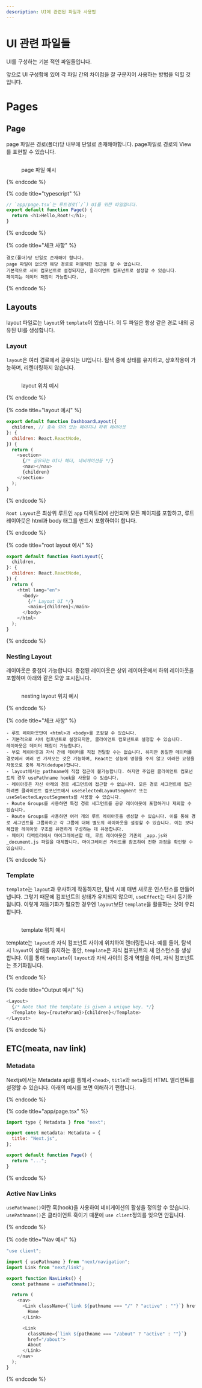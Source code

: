 ```yaml
---
description: UI에 관련된 파일과 사용법
---
```


# UI 관련 파일들

UI를 구성하는 기본 적인 파일들입니다.

앞으로 UI 구성함에 있어 각 파일 간의 차이점을 잘 구분지어 사용하는 방법을 익힐 것 입니다.

# Pages

## Page

page 파일은 경로(폴더)당 내부에 단일로 존재해야합니다. page파일로 경로의 View를 표현할 수 있습니다.

<figure><img src="https://nextjs.org/_next/image?url=%2Fdocs%2Fdark%2Fpage-special-file.png&w=1920&q=75" alt=""><figcaption><p>page 파일 예시</p></figcaption></figure>

{% endcode %}

{% code title="typescript" %}

```typescript
// `app/page.tsx`는 루트경로(`/`) UI를 위한 파일입니다.
export default function Page() {
  return <h1>Hello,Root!</h1>;
}
```

{% endcode %}

{% code title="체크 사항" %}

```
경로(폴더)당 단일로 존재해야 합니다.
page 파일이 없으면 해당 경로로 퍼블릭한 접근을 할 수 없습니다.
기본적으로 서버 컴포넌트로 설정되지만, 클라이언트 컴포넌트로 설정할 수 있습니다.
페이지는 데이터 패칭이 가능합니다.
```

{% endcode %}

## Layouts

layout 파일로는 `layout`와 `template`이 있습니다. 이 두 파일은 항상 같은 경로 내의 공유된 UI를 생성합니다.

### Layout

`layout`은 여러 경로에서 공유되는 UI입니다. 탐색 중에 상태를 유지하고, 상호작용이 가능하며, 리렌더링하지 않습니다.

<figure><img src="https://nextjs.org/_next/image?url=%2Fdocs%2Fdark%2Flayout-special-file.png&w=1920&q=75" alt=""><figcaption><p>layout 위치 예시</p></figcaption></figure>

{% endcode %}

{% code title="layout 예시" %}

```js
export default function DashboardLayout({
  children, // 종속 되어 있는 페이지나 하위 레이아웃
}: {
  children: React.ReactNode,
}) {
  return (
    <section>
      {/* 공유되는 UI나 헤더, 네비게이션등 */}
      <nav></nav>
      {children}
    </section>
  );
}
```

{% endcode %}

`Root Layout`은 최상위 루트인 `app` 디렉토리에 선언되며 모든 페이지를 포함하고, 루트 레이아웃은 html과 body 태그를 반드시 포함하여야 합니다.

{% endcode %}

{% code title="root layout 예시" %}

```js
export default function RootLayout({
  children,
}: {
  children: React.ReactNode,
}) {
  return (
    <html lang="en">
      <body>
        {/* Layout UI */}
        <main>{children}</main>
      </body>
    </html>
  );
}
```

{% endcode %}

### Nesting Layout

레이아웃은 중첩이 가능합니다. 중첩된 레이아웃은 상위 레이아웃에서 하위 레이아웃을 포함하며 아래와 같은 모양 표시됩니다.

<figure><img src="https://nextjs.org/_next/image?url=%2Fdocs%2Fdark%2Fnested-layouts-ui.png&w=1920&q=75" alt=""><figcaption><p>nesting layout 위치 예시</p></figcaption></figure>

{% endcode %}

{% code title="체크 사항" %}

```
- 루트 레이아웃만이 <html>과 <body>를 포함할 수 있습니다.
- 기본적으로 서버 컴포넌트로 설정되지만, 클라이언트 컴포넌트로 설정할 수 있습니다.
레이아웃은 데이터 패칭이 가능합니다.
- 부모 레이아웃과 자식 간에 데이터를 직접 전달할 수는 없습니다. 하지만 동일한 데이터를 경로에서 여러 번 가져오는 것은 가능하며, React는 성능에 영향을 주지 않고 이러한 요청을 자동으로 중복 제거(dedupe)합니다.
- layout에서는 pathname에 직접 접근이 불가능합니다. 하지만 주입된 클라이언트 컴포넌트의 경우 usePathname hook을 사용할 수 있습니다.
- 레이아웃은 자신 아래의 경로 세그먼트에 접근할 수 없습니다. 모든 경로 세그먼트에 접근하려면 클라이언트 컴포넌트에서 useSelectedLayoutSegment 또는 useSelectedLayoutSegments를 사용할 수 있습니다.
- Route Groups를 사용하면 특정 경로 세그먼트를 공유 레이아웃에 포함하거나 제외할 수 있습니다.
- Route Groups를 사용하면 여러 개의 루트 레이아웃을 생성할 수 있습니다. 이를 통해 경로 세그먼트를 그룹화하고 각 그룹에 대해 별도의 레이아웃을 설정할 수 있습니다. 이는 보다 복잡한 레이아웃 구조를 유연하게 구성하는 데 유용합니다.
- 페이지 디렉토리에서 마이그레이션할 때, 루트 레이아웃은 기존의 _app.js와 _document.js 파일을 대체합니다. 마이그레이션 가이드를 참조하여 전환 과정을 확인할 수 있습니다.
```

{% endcode %}

### Template

`template`는 `layout`과 유사하게 작동하지만, 탐색 시에 매번 새로운 인스턴스를 만들어냅니다. 그렇기 때문에 컴포넌트의 상태가 유지되지 않으며, `useEffect`는 다시 동기화됩니다. 이렇게 재동기화가 필요한 경우엔 `layout`보단 `template`을 활용하는 것이 유리합니다.

<figure><img src="https://nextjs.org/_next/image?url=%2Fdocs%2Fdark%2Ftemplate-special-file.png&w=1920&q=75" alt=""><figcaption><p>template 위치 예시</p></figcaption></figure>

template는 `layout`과 자식 컴포넌트 사이에 위치하여 렌더링됩니다. 예를 들어, 탐색 시 `layout`이 상태를 유지하는 동안, `template`은 자식 컴포넌트의 새 인스턴스를 생성합니다. 이를 통해 `template`이 `layout`과 자식 사이의 중개 역할을 하며, 자식 컴포넌트는 초기화됩니다.

{% endcode %}

{% code title="Output 예시" %}

```js
<Layout>
  {/* Note that the template is given a unique key. */}
  <Template key={routeParam}>{children}</Template>
</Layout>
```

{% endcode %}

## ETC(meata, nav link)

### Metadata

Nextjs에서는 Metadata api를 통해서 `<head>`, `title`와 `meta`등의 HTML 엘리먼트를 설정할 수 있습니다. 아래의 예시를 보면 이해하기 편합니다.

{% endcode %}

{% code title="app/page.tsx" %}

```js
import type { Metadata } from "next";

export const metadata: Metadata = {
  title: "Next.js",
};

export default function Page() {
  return "...";
}
```

{% endcode %}

### Active Nav Links

`usePathname()`이란 훅(hook)을 사용하여 네비게이션의 활성을 정의할 수 있습니다.
`usePathname()`은 클라이언트 훅이기 때문에 `use client`정의를 잊으면 안됩니다.

{% endcode %}

{% code title="Nav 예시" %}

```js
"use client";

import { usePathname } from "next/navigation";
import Link from "next/link";

export function NavLinks() {
  const pathname = usePathname();

  return (
    <nav>
      <Link className={`link ${pathname === "/" ? "active" : ""}`} href="/">
        Home
      </Link>

      <Link
        className={`link ${pathname === "/about" ? "active" : ""}`}
        href="/about">
        About
      </Link>
    </nav>
  );
}
```

{% endcode %}
